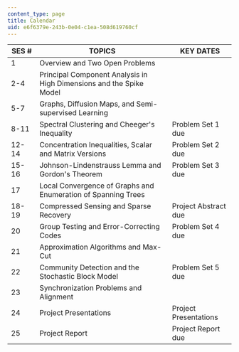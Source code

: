 ```yaml
---
content_type: page
title: Calendar
uid: e6f6379e-243b-0e04-c1ea-508d619760cf
---
```


| SES # | TOPICS | KEY DATES |
| --- | --- | --- |
| 1 | Overview and Two Open Problems | &nbsp; |
| 2-4 | Principal Component Analysis in High Dimensions and the Spike Model | &nbsp; |
| 5-7 | Graphs, Diffusion Maps, and Semi-supervised Learning | &nbsp; |
| 8-11 | Spectral Clustering and Cheeger's Inequality | Problem Set 1 due |
| 12-14 | Concentration Inequalities, Scalar and Matrix Versions | Problem Set 2 due |
| 15-16 | Johnson-Lindenstrauss Lemma and Gordon's Theorem | Problem Set 3 due |
| 17 | Local Convergence of Graphs and Enumeration of Spanning Trees | &nbsp; |
| 18-19 | Compressed Sensing and Sparse Recovery | Project Abstract due |
| 20 | Group Testing and Error-Correcting Codes | Problem Set 4 due |
| 21 | Approximation Algorithms and Max-Cut | &nbsp; |
| 22 | Community Detection and the Stochastic Block Model | Problem Set 5 due |
| 23 | Synchronization Problems and Alignment | &nbsp; |
| 24 | Project Presentations | Project Presentations |
| 25 | Project Report | Project Report due
